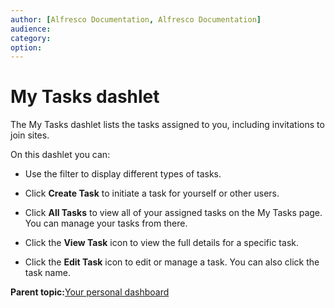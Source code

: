 ```yaml
---
author: [Alfresco Documentation, Alfresco Documentation]
audience: 
category: 
option: 
---
```


# My Tasks dashlet

The My Tasks dashlet lists the tasks assigned to you, including invitations to join sites.

On this dashlet you can:

-   Use the filter to display different types of tasks.

-   Click **Create Task** to initiate a task for yourself or other users.

-   Click **All Tasks** to view all of your assigned tasks on the My Tasks page. You can manage your tasks from there.

-   Click the **View Task** icon to view the full details for a specific task.

-   Click the **Edit Task** icon to edit or manage a task. You can also click the task name.


**Parent topic:**[Your personal dashboard](../concepts/dashboard-use.md)

